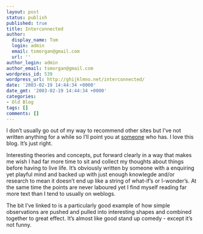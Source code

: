 ```yaml
---
layout: post
status: publish
published: true
title: Interconnected
author:
  display_name: Tom
  login: admin
  email: tsmorgan@gmail.com
  url: ''
author_login: admin
author_email: tsmorgan@gmail.com
wordpress_id: 539
wordpress_url: http://ghijklmno.net/interconnected/
date: '2003-02-19 14:44:34 +0000'
date_gmt: '2003-02-19 14:44:34 +0000'
categories:
- Old Blog
tags: []
comments: []
---
```

<!-- more -->

<p>I don&#8217;t usually go out of my way to recommend other sites <!-- except <a href="http://sorehead.org">Kev&#8217;s</a> :o) --> but I&#8217;ve not written anything for a while so I&#8217;ll point you at <a href="http://interconnected.org/home/2003_02_16_archive.shtml#90339641">someone</a> who has. I love this blog. It&#8217;s just right. </p>

<p>Interesting theories and concepts, put forward clearly in a way that makes me wish I had far more time to sit and collect my thoughts about things before having to live life. It&#8217;s obviously written by someone with a enquiring yet playful mind and backed up with just enough knowlegde and/or research to mean it doesn&#8217;t end up like a string of what-if&#8217;s or I-wonder&#8217;s. At the same time the points are never laboured yet I find myself reading far more text than I tend to usually on weblogs.</p>

<p>The bit I&#8217;ve linked to is a particularly good example of how simple observations are pushed and pulled into interesting shapes and combined together to great effect. It&#8217;s almost like good stand up comedy - except it&#8217;s not funny.</p>

